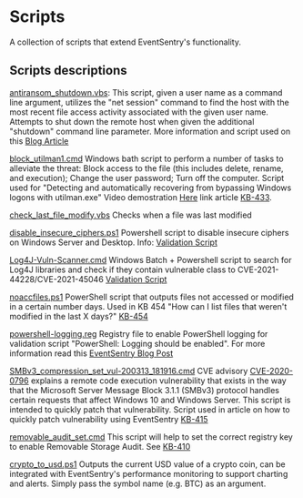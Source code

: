 # Scripts
A collection of scripts that extend EventSentry's functionality.

## Scripts descriptions
[antiransom_shutdown.vbs](antiransom_shutdown.vbs): This script, given a user name as a command line argument,  utilizes the "net session" command to find the host with the most recent file access activity associated with the given user name.
Attempts to shut down the remote host when given the additional "shutdown" command line parameter. More information and script used on this [Blog Article](https://www.eventsentry.com/blog/2016/09/defeating-ransomware-with-eventsentry-remediation.html)

[block_utilman1.cmd](block_utilman1.cmd)  Windows bath script to perform a number of tasks to alleviate the threat: Block access to the file (this includes delete, rename, and execution); Change the user password; Turn off the computer. Script used for "Detecting and automatically recovering from bypassing Windows logons with utilman.exe" Video demostration [Here](https://www.eventsentry.com/videos/Final.mp4) link article [KB-433](https://www.eventsentry.com/kb/433).

[check_last_file_modify.vbs](check_last_file_modify.vbs) Checks when a file was last modified

[disable_insecure_ciphers.ps1](disable_insecure_ciphers.ps1) Powershell script to disable insecure ciphers on Windows Server and Desktop. Info: [Validation Script](https://www.eventsentry.com/validationscripts/guid/78fcd8a8-18af-49f4-8a64-bccb901e5557)

[Log4J-Vuln-Scanner.cmd](Log4J-Vuln-Scanner.cmd) Windows Batch + Powershell script to search for Log4J libraries and check if they contain vulnerable class to CVE-2021-44228/CVE-2021-45046 [Validation Script](https://www.eventsentry.com/validationscripts/guid/a01ac7ca-b4f4-44e2-badd-dd7eb11e765d)

[noaccfiles.ps1](noaccfiles.ps1) PowerShell script that outputs files not accessed or modified in a certain number days. Used in KB 454 "How can I list files that weren't modified in the last X days?" [KB-454](https://www.eventsentry.com/kb/454)

[powershell-logging.reg](powershell-logging.reg) Registry file to enable PowerShell logging for validation script "PowerShell: Logging should be enabled". For more information read this [EventSentry Blog Post](https://www.eventsentry.com/blog/2018/01/powershell-p0wrh11-securing-powershell.html#:%7E:text=Enabling%20Logging)

[SMBv3_compression_set_vul-200313_181916.cmd](SMBv3_compression_set_vul-200313_181916.cmd) CVE advisory [CVE-2020-0796](https://cve.mitre.org/cgi-bin/cvename.cgi?name=CVE-2020-0796) explains a remote code execution vulnerability that exists in the way that the Microsoft Server Message Block 3.1.1 (SMBv3) protocol handles certain requests that affect Windows 10 and Windows Server. This script is intended to quickly patch that vulnerability. Script used in article on how to quickly patch vulnerability using EventSentry [KB-415](https://www.eventsentry.com/kb/415)

[removable_audit_set.cmd](removable_audit_set.cmd) This script will help to set the correct registry key to enable Removable Storage Audit. See [KB-410](https://www.eventsentry.com/kb/410)

[crypto_to_usd.ps1](crypto_to_usd.ps1) Outputs the current USD value of a crypto coin, can be integrated with EventSentry's performance monitoring to support charting and alerts. Simply pass the symbol name (e.g. BTC) as an argument.
